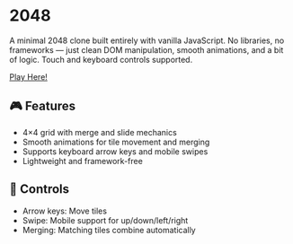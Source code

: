 # 2048

A minimal 2048 clone built entirely with vanilla JavaScript. No libraries, no frameworks — just clean DOM manipulation, smooth animations, and a bit of logic. Touch and keyboard controls supported.

[Play Here!](https://2048.znschaffer.com/)

## 🎮 Features

- 4×4 grid with merge and slide mechanics
- Smooth animations for tile movement and merging
- Supports keyboard arrow keys and mobile swipes
- Lightweight and framework-free

## 🎯 Controls

- Arrow keys: Move tiles
- Swipe: Mobile support for up/down/left/right
- Merging: Matching tiles combine automatically
